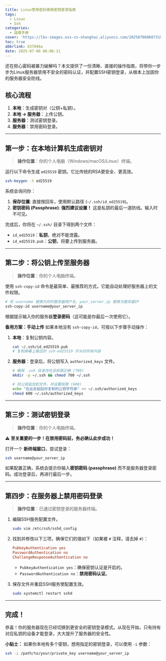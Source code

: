 ```yaml
---
title: Linux禁用密码使用密钥登录指南
tags:
  - Linux
  - Ssh
categories:
  - 运维手册
cover: 'https://lbs-images.oss-cn-shanghai.aliyuncs.com/20250706060731912.png'
toc: true
abbrlink: d37046a
date: 2025-07-06 06:06:11
---
```


还在担心密码被暴力破解吗？本文提供了一份清晰、直接的操作指南，将带你一步步为Linux服务器禁用不安全的密码认证，并配置SSH密钥登录，从根本上加固你的服务器安全防线。

<!-- more -->

## **核心流程**

1.  **本地**：生成密钥对（公钥+私钥）。
2.  **本地 -> 服务器**：上传公钥。
3.  **服务器**：测试密钥登录。
4.  **服务器**：禁用密码登录。

---

## **第一步：在本地计算机生成密钥对**

> **操作位置**：你的个人电脑（Windows/macOS/Linux）终端。

运行以下命令生成 `ed25519` 密钥。它比传统的RSA更安全、更高效。

```bash
ssh-keygen -t ed25519
```

系统会询问你：
1.  **保存位置**: 直接按回车，使用默认路径 (`~/.ssh/id_ed25519`)。
2.  **密钥密码 (Passphrase)**: **强烈建议设置！** 这是私钥的最后一道防线。输入时不可见。

完成后，你将在 `~/.ssh/` 目录下得到两个文件：
*   `id_ed25519`：**私钥**，绝对不能泄露。
*   `id_ed25519.pub`：**公钥**，将要上传到服务器。

---

## **第二步：将公钥上传至服务器**

> **操作位置**：你的个人电脑终端。

使用 `ssh-copy-id` 命令是最简单、最推荐的方式，它能自动处理好服务器上的文件权限。

```bash
# 将 username 替换为你的服务器用户名，your_server_ip 替换为服务器IP
ssh-copy-id username@your_server_ip
```
根据提示输入你的服务器**登录密码**（这可能是你最后一次使用它）。

**备用方案：手动上传**
如果本地没有 `ssh-copy-id`，可按以下步骤手动操作：

1.  **本地**：复制公钥内容。
    ```bash
    cat ~/.ssh/id_ed25519.pub
    # 复制屏幕上输出的 ssh-ed25519 开头的所有内容
    ```

2.  **服务器**：登录后，将公钥写入 `authorized_keys` 文件。
    ```bash
    # 确保 .ssh 目录存在且权限正确 (700)
    mkdir -p ~/.ssh && chmod 700 ~/.ssh

    # 将公钥追加到文件，并设置权限 (600)
    echo "在此处粘贴你复制的公钥字符串" >> ~/.ssh/authorized_keys
    chmod 600 ~/.ssh/authorized_keys
    ```

---

## **第三步：测试密钥登录**

> **操作位置**：你的个人电脑终端。

⚠️ **至关重要的一步！在禁用密码前，务必确认此步成功！**

打开一个 **新终端窗口**，尝试登录：

```bash
ssh username@your_server_ip
```

如果配置正确，系统会提示你输入**密钥密码 (passphrase)** 而不是服务器登录密码。成功登录后，再进行最后一步。

---

## **第四步：在服务器上禁用密码登录**

> **操作位置**：已通过密钥登录的服务器终端。

1.  编辑SSH服务配置文件。
    ```bash
    sudo vim /etc/ssh/sshd_config
    ```

2.  找到并修改以下三项，确保它们的值如下（如果被 `#` 注释，请去掉 `#`）：
    ```conf
    PubkeyAuthentication yes
    PasswordAuthentication no
    ChallengeResponseAuthentication no
    ```
    *   `PubkeyAuthentication yes`：确保密钥认证是开启的。
    *   `PasswordAuthentication no`：**禁用密码认证**。

3.  保存文件并重启SSH服务使配置生效。
    ```bash
    sudo systemctl restart sshd
    ```

---

## **完成！**

恭喜！你的服务器现在已经切换到更安全的密钥登录模式。从现在开始，只有持有对应私钥的设备才能登录，大大提升了服务器的安全性。

**小贴士：**
如果你本地有多个密钥，想用指定的密钥登录，可以使用 `-i` 参数：
```bash
ssh -i /path/to/your/private_key username@your_server_ip
```